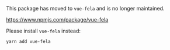 This package has moved to `vue-fela` and is no longer maintained.

https://www.npmjs.com/package/vue-fela

Please install `vue-fela` instead:

```
yarn add vue-fela
```
